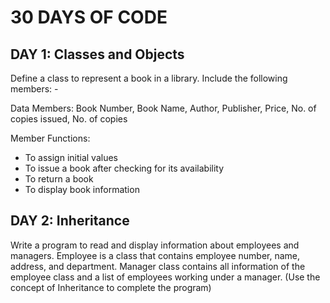 # 30 DAYS OF CODE

## DAY 1: Classes and Objects
Define a class to represent a book in a library. 
Include the following members: -

Data Members: 
 Book Number, Book Name, Author, Publisher, Price, No. of copies issued, No. of copies
 
Member Functions:
 *	To assign initial values 
 *	To issue a book after checking for its availability 
 *	To return a book 
 * To display book information
 
 ## DAY 2: Inheritance
 Write a program to read and display information about employees and managers. Employee is a class that contains employee number, name, address, and department. Manager class contains all information of the employee class and a list of employees working under a manager. (Use the concept of Inheritance to complete the program)

